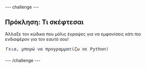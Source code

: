 --- challenge ---

## Πρόκληση: Τι σκέφτεσαι

Άλλαξε τον κώδικα που μόλις έγραψες για να εμφανίσεις κάτι πιο ενδιαφέρον για τον εαυτό σου!

![screenshot](images/me-mind.png)

--- /challenge ---